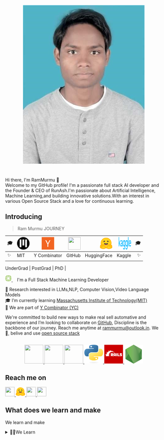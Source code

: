 <div align="center">
  <strong>
    <h2 align="center"></h2>
  </strong>
<picture>
  <source media="(prefers-color-scheme: dark)" srcset="https://">
  <source media="(prefers-color-scheme: light)" srcset="https://">
  <img alt="Shows an illustrated sun in light mode and a moon with stars in dark mode." src="assets/images/RAM MURMU PHOTO .jpg"  width="" height="" "/>
</picture>
</div>

#
Hi there, I'm RamMurmu 👋<br>
Welcome to my GitHub profile! I'm a passionate full stack AI developer and the Founder & CEO of RunAsh.I'm passionate about Artificial Intelligence, Machine Learning,and building innovative solutions.With an interest in various Open Source Stack and a love for continuous learning.



## Introducing


> Ram Murmu JOURNEY 


|🎓       |  <img src="assets/images/MIT.png" width="40" height="40" />          |<img src="assets/images/YC.png" width="40" height="40" />                       |<img src="assets/images/github.svg" width="40" height="40" />           |<img src="assets/images/hugging.png" width="40" height="40" />            |<img src="assets/images/Kaggle.svg" width="40" height="40" />       |   🎓  |
| :---  | :---         |     :---:      |       ---:  |        ---:  |    ---:  |---:  |
| ✨    | MIT          | Y Combinator   | GitHub      | HuggingFace  |  Kaggle  |✨    |
|       |              |                |             |              |          |      |



  UnderGrad  | PostGrad |  PhD  |
 
<a href="https://docs.github.com/en/developers">
  <img src="https://raw.githubusercontent.com/acervenky/animated-github-badges/master/assets/devbadge.gif" width="20" height="20" />
</a> I'm a Full Stack Machine Learning Developer <br>

📝 Research interested in LLMs,NLP, Computer Vision,Video Language Models<br>
🎓 I’m currently learning [Massachusetts Institute of Technology(MIT)](https://www.mit.edu/)<br>🌱 We are part of [Y Combinator (YC)](https://www.ycombinator.com/runash)<br>


We're committed to build new ways to make real sell automative and experience and
I’m looking to collaborate on [GitHub](github.com/rammurmu/),
Discipline is the backbone of our journey.
Reach me anytime at rammurmu@outlook.in.
We 💖, belive and  use [open source stack](https://opensource.guide/) 

<div align="center">
  <strong>
    <h2 align="center"></h2>
  </strong>
  
  <p align="center">
    <a href="https://www.runash.in">
      <img src="https://www.embla-carousel.com/javascript-logo.svg" width="60" height="60" />
    </a>
    <a href="https://www.runash.in">
      <img src="https://www.embla-carousel.com/typescript-logo.svg" width="60" height="60" />
    </a>
    <a href="https://www.runash.in">
      <img src="https://www.embla-carousel.com/react-logo.svg" width="60" height="60" />
    </a>
    <a href="https://www.runash.in">
      <img src="assets/images/python.png" width="60" height="60" />
    </a>
    <a href="https://www.runash.in">
      <img src="assets/images/rail.png" width="60" height="60" />
    </a>
    <a href="https://www.runash.in">
      <img src="assets/images/Node.png" width="60" height="60" />
    </a>
  </p>
  </div>

  ## Reach me on
<picture>
 <source media="(prefers-color-scheme: dark)" srcset="https://github.com/rammurmu/rammurmu/blob/a73a9c41741201c8b94b1b59b66593a62d92be43/github.svg"
 <source media="(prefers-color-scheme: light)" srcset="https://github.com/rammurmu/rammurmu/blob/a73a9c41741201c8b94b1b59b66593a62d92be43/github.svg"
 <img alt="YOUR-ALT-TEXT" src="YOUR-DEFAULT-IMAGE">
</picture>

  <a href="https://github.com/rammurmu">
   <img src="https://github.com/rammurmu/rammurmu/blob/a73a9c41741201c8b94b1b59b66593a62d92be43/github.svg" width="30"     height="30" />
   </a> 
   <a href="https://huggingface.com/rammurmuu">
       <img src="assets/images/hugging.png" width="30"       height="30" />
     </a>
  <a href="https://x.com/rammurmuu">
       <img src="assets/images/x.svg" width="30"       height="30" />
     </a>
   <a href="https://x.com/rammurmuu">
       <img src="assets/images/linkedin.svg" width="30"       height="30" />
     </a>
   
   

 ## What does we learn and make ##
 We learn and make 
 
 
<details><Summary>🧑‍💻We Learn</Summary>
  <p>
    
- Artificial Intelligent
- Machine Learning
- Deep Learning
- Computer Vision
- Natural Language Processing
- Video Classification
- Programming
- Python
- JavaScript
- TypeScript
- React
- Node.js
- Data Visualization
- AI Ethics
- Feature Engineering
- Promt Engineering` 
  </p>


<details><Summary>🧑‍💻We Make</Summary>
  <p>

    
- Open Source Project
- RunAsh
- RunAsh live
- RunAshChat
- RunAsh AI
- Video Classification Model
- Progressive Web Application
  </p>



<details><Summary>Learn more</Summary>
<p>Yes, today and tomorrow for we are building AI-powered live streaming marketplace and platform.in fact, we've been doing this since <b>November 12 th,2007.</b> That's when we made our first offline small retail store </p>

<details><Summary>Learn more</Summary>

An interconnected live seller community 
The opene seller community is the ❤️ heart of runash AI-Powered live streaming platform and fundamental to how we build software today
 
>Join us in shaping the future of technology 

## Contribution 
</details>
Contributing to the ecosystem<br>
We contribute to the platform we rely on to build and run live streaming while also maintaining our own open source project <br>

https://runash.in/live/ai

Contribution guid for more information on getting started<br>
<b>Note:</b> You can check out the runash live streaming open source GitHub repository - your feedback and contributions are welcome!

## Licence 
The RamMurmu/README.md is licensed under the [MIT License.](LICENSE)

[![MIT License](https://img.shields.io/badge/License-MIT-green.svg)](https://choosealicense.com/licenses/mit/)


## Feedback
**[Send feedback](rammurmu@outlook.in)**

## Authors

 [@RamMurmu](https://www.github.com/rammurmu)
 

## Contact Me

For any inquiries or collaborations, please reach out to me at:

- **Email**: rammurmu@outlook.in
- **GitHub**: [rammurmu](https://github.com/rammurmu)
- **HuggingFace**: [rammurmu](https://huggingface.com/rammurmu)
- **Twitter**: [rammurmuu](https://x.com/rammurmuu)
- **LinkedIn**: [rammurmu](https://linkedin.com/in/rammurmu)
  
Let's connect and build something amazing together!

<!---

Ram Murmu/rammurmu is a ✨ special ✨ repository because its `README.md` (this file) appears on your GitHub profile.

You can click the Preview link to take a look at your changes.

--->




